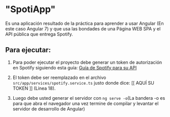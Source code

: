 # "SpotiApp"
Es una aplicación resultado de la práctica para aprender a usar Angular (En este caso Angular 7) y que usa las bondades de una Página WEB SPA y el API pública que entrega Spotify.

## Para ejecutar:
1. Para poder ejecutar el proyecto debe generar un token de autorización en Spotify siguiendo esta guía: [Guía de Spotify para su API](https://developer.spotify.com/documentation/general/guides/authorization-guide/)

2. El token debe ser reemplazado en el archivo `` src/app/services/spotify.service.ts `` justo donde dice: [[ AQUÍ SU TOKEN ]] (Línea 18).

3. Luego debe usted generar el servidor con `` ng serve -o ``(La bandera -o es para que abra el navegador una vez termine de compilar y levantar el servidor de desarrollo de Angular)